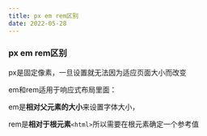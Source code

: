 ```yaml
---
title: px em rem区别
date: 2022-05-28
---
```


### **px em rem区别**

px是固定像素，一旦设置就无法因为适应页面大小而改变

em和rem适用于响应式布局里面：

em是**相对父元素的大小**来设置字体大小，

rem是**相对于根元素**`<html>`所以需要在根元素确定一个参考值